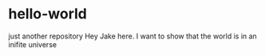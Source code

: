 # hello-world
just another repository
Hey Jake here. I want to show that the world is in an inifite universe
